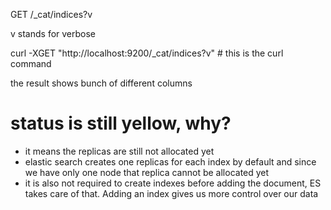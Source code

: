 GET /_cat/indices?v

v stands for verbose

curl -XGET "http://localhost:9200/_cat/indices?v" # this is the curl command

the result shows bunch of different columns

# status is still yellow, why?

- it means the replicas are still not allocated yet
- elastic search creates one replicas for each index by default and since we have only one node
that replica cannot be allocated yet
- it is also not required to create indexes before adding the document, ES takes
care of that. Adding an index gives us more control over our data




